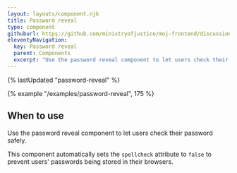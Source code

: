 ```yaml
---
layout: layouts/component.njk
title: Password reveal
type: component
githuburl: https://github.com/ministryofjustice/moj-frontend/discussions/709
eleventyNavigation:
  key: Password reveal
  parent: Components
  excerpt: "Use the password reveal component to let users check their password safely."
---
```


{% lastUpdated "password-reveal" %}

{% example "/examples/password-reveal", 175 %}

## When to use

Use the password reveal component to let users check their password safely.

This component automatically sets the `spellcheck` attribute to `false` to prevent users' passwords being stored in their browsers.
